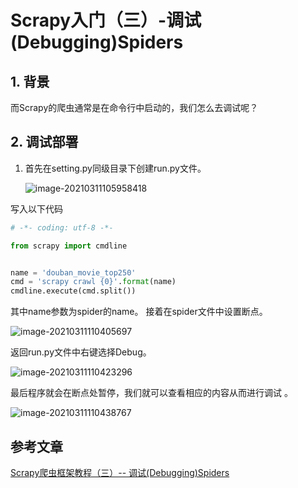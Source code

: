 # Scrapy入门（三）-调试(Debugging)Spiders

## 1. 背景

而Scrapy的爬虫通常是在命令行中启动的，我们怎么去调试呢？

## 2. 调试部署

1. 首先在setting.py同级目录下创建run.py文件。

   ![image-20210311105958418](https://zszblog.oss-cn-beijing.aliyuncs.com/zszblog/blogimage-master/img/image-20210311105958418.png)

写入以下代码

```python
# -*- coding: utf-8 -*-

from scrapy import cmdline


name = 'douban_movie_top250'
cmd = 'scrapy crawl {0}'.format(name)
cmdline.execute(cmd.split())

```

其中name参数为spider的name。
接着在spider文件中设置断点。

![image-20210311110405697](https://zszblog.oss-cn-beijing.aliyuncs.com/zszblog/blogimage-master/img/image-20210311110405697.png)

返回run.py文件中右键选择Debug。

![image-20210311110423296](https://zszblog.oss-cn-beijing.aliyuncs.com/zszblog/blogimage-master/img/image-20210311110423296.png)

最后程序就会在断点处暂停，我们就可以查看相应的内容从而进行调试 。

![image-20210311110438767](https://zszblog.oss-cn-beijing.aliyuncs.com/zszblog/blogimage-master/img/image-20210311110438767.png)

## 参考文章

[Scrapy爬虫框架教程（三）-- 调试(Debugging)Spiders](https://zhuanlan.zhihu.com/p/25200262)
